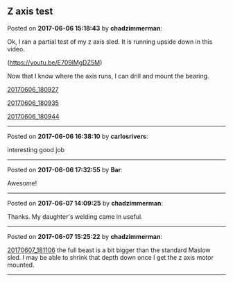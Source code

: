 ## Z axis test
Posted on **2017-06-06 15:18:43** by **chadzimmerman**:

Ok, I ran a partial test of my z axis sled. It is running upside down in this video. 

(https://youtu.be/E709lMgDZ5M) 



Now that I know where the axis runs, I can drill and mount the bearing. 



 [20170606_180927](../../images/rV/rx/rVrx_20170606_180927.jpg.jpg) 

 [20170606_180935](../../images/JR/nb/JRnb_20170606_180935.jpg.jpg) 

 [20170606_180944](../../images/Y7/QM/Y7QM_20170606_180944.jpg.jpg)

---

Posted on **2017-06-06 16:38:10** by **carlosrivers**:

interesting good job

---

Posted on **2017-06-06 17:32:55** by **Bar**:

Awesome!

---

Posted on **2017-06-07 14:09:25** by **chadzimmerman**:

Thanks. My daughter's welding came in useful.

---

Posted on **2017-06-07 15:25:22** by **chadzimmerman**:

[20170607_181106](../../images/Fv/9P/Fv9P_20170607_181106.jpg.jpg) the full beast is a bit bigger than the standard Maslow sled. I may be able to shrink that depth down once I get the z axis motor mounted.

---

